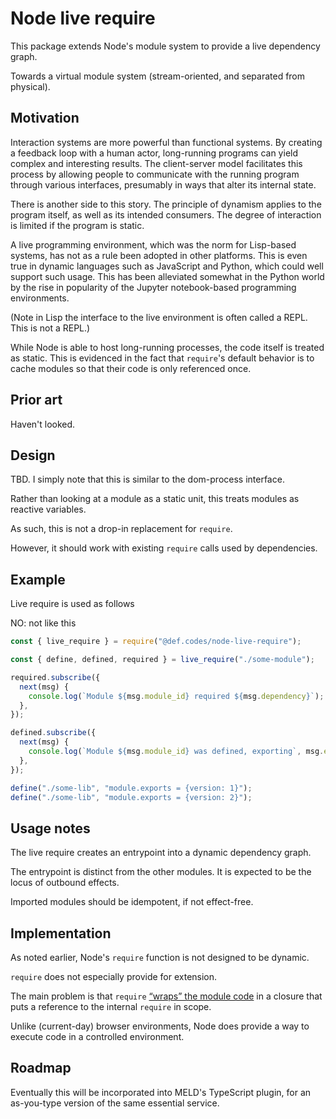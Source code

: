 # Node live require

This package extends Node's module system to provide a live dependency graph.

Towards a virtual module system (stream-oriented, and separated from physical).

## Motivation

Interaction systems are more powerful than functional systems.  By creating a
feedback loop with a human actor, long-running programs can yield complex and
interesting results.  The client-server model facilitates this process by
allowing people to communicate with the running program through various
interfaces, presumably in ways that alter its internal state.

There is another side to this story.  The principle of dynamism applies to the
program itself, as well as its intended consumers.  The degree of interaction is
limited if the program is static.

A live programming environment, which was the norm for Lisp-based systems, has
not as a rule been adopted in other platforms.  This is even true in dynamic
languages such as JavaScript and Python, which could well support such usage.
This has been alleviated somewhat in the Python world by the rise in popularity
of the Jupyter notebook-based programming environments.

(Note in Lisp the interface to the live environment is often called a REPL.
This is not a REPL.)

While Node is able to host long-running processes, the code itself is treated as
static.  This is evidenced in the fact that `require`'s default behavior is to
cache modules so that their code is only referenced once.

## Prior art

Haven't looked.

## Design

TBD.  I simply note that this is similar to the dom-process interface.

Rather than looking at a module as a static unit, this treats modules as
reactive variables.

As such, this is not a drop-in replacement for `require`.

However, it should work with existing `require` calls used by dependencies.

## Example

Live require is used as follows

NO: not like this
```javascript
const { live_require } = require("@def.codes/node-live-require");

const { define, defined, required } = live_require("./some-module");

required.subscribe({
  next(msg) {
    console.log(`Module ${msg.module_id} required ${msg.dependency}`);
  },
});

defined.subscribe({
  next(msg) {
    console.log(`Module ${msg.module_id} was defined, exporting`, msg.exports);
  },
});

define("./some-lib", "module.exports = {version: 1}");
define("./some-lib", "module.exports = {version: 2}");

```


## Usage notes

The live require creates an entrypoint into a dynamic dependency graph.

The entrypoint is distinct from the other modules.  It is expected to be the
locus of outbound effects.

Imported modules should be idempotent, if not effect-free.

## Implementation

As noted earlier, Node's `require` function is not designed to be dynamic.

`require` does not especially provide for extension.

The main problem is that `require` [“wraps” the module
code](https://nodejs.org/api/modules.html#modules_the_module_wrapper) in a
closure that puts a reference to the internal `require` in scope.

Unlike (current-day) browser environments, Node does provide a way to execute
code in a controlled environment.

## Roadmap

Eventually this will be incorporated into MELD's TypeScript plugin, for an
as-you-type version of the same essential service.
